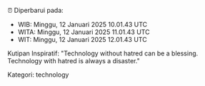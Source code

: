 ⏰ Diperbarui pada:
- WIB: Minggu, 12 Januari 2025 10.01.43 UTC
- WITA: Minggu, 12 Januari 2025 11.01.43 UTC
- WIT: Minggu, 12 Januari 2025 12.01.43 UTC

Kutipan Inspiratif:
"Technology without hatred can be a blessing. Technology with hatred is always a disaster."


Kategori: technology

